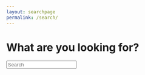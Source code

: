```yaml
---
layout: searchpage
permalink: /search/
---
```


<h1>What are you looking for?</h1>

<!-- Html Elements for Search -->
<div id="search-container">
<input type="text" id="search-input" placeholder="Search">
<ul id="results-container"></ul>
</div>

<!-- Script pointing to search-script.js -->
<script src="/js/search-script.js" type="text/javascript"></script>

<!-- Configuration -->
<script>
SimpleJekyllSearch({
  searchInput: document.getElementById('search-input'),
  resultsContainer: document.getElementById('results-container'),
  json: '/search.json'
})
</script>